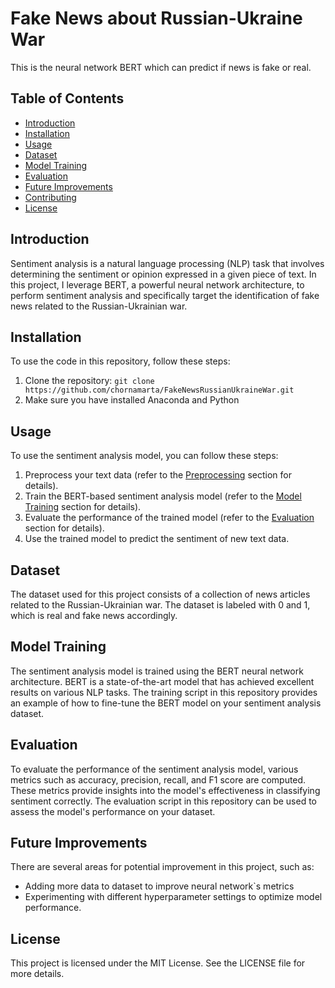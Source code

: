 # Fake News about Russian-Ukraine War
This is the neural network BERT which can predict if news is fake or real. 

## Table of Contents
- [Introduction](#introduction)
- [Installation](#installation)
- [Usage](#usage)
- [Dataset](#dataset)
- [Model Training](#model-training)
- [Evaluation](#evaluation)
- [Future Improvements](#future-improvements)
- [Contributing](#contributing)
- [License](#license)

## Introduction
Sentiment analysis is a natural language processing (NLP) task that involves determining the sentiment or opinion expressed in a given piece of text. In this project, I leverage BERT, a powerful neural network architecture, to perform sentiment analysis and specifically target the identification of fake news related to the Russian-Ukrainian war.

## Installation
To use the code in this repository, follow these steps:
1. Clone the repository: `git clone https://github.com/chornamarta/FakeNewsRussianUkraineWar.git`
2. Make sure you have installed Anaconda and Python

## Usage
To use the sentiment analysis model, you can follow these steps:
1. Preprocess your text data (refer to the [Preprocessing](#preprocessing) section for details).
2. Train the BERT-based sentiment analysis model (refer to the [Model Training](#model-training) section for details).
3. Evaluate the performance of the trained model (refer to the [Evaluation](#evaluation) section for details).
4. Use the trained model to predict the sentiment of new text data.

## Dataset
The dataset used for this project consists of a collection of news articles related to the Russian-Ukrainian war. The dataset is labeled with 0 and 1, which is real and fake news accordingly. 

## Model Training
The sentiment analysis model is trained using the BERT neural network architecture. BERT is a state-of-the-art model that has achieved excellent results on various NLP tasks. The training script in this repository provides an example of how to fine-tune the BERT model on your sentiment analysis dataset.

## Evaluation
To evaluate the performance of the sentiment analysis model, various metrics such as accuracy, precision, recall, and F1 score are computed. These metrics provide insights into the model's effectiveness in classifying sentiment correctly. The evaluation script in this repository can be used to assess the model's performance on your dataset.

## Future Improvements
There are several areas for potential improvement in this project, such as:
- Adding more data to dataset to improve neural network`s metrics
- Experimenting with different hyperparameter settings to optimize model performance.

## License
This project is licensed under the MIT License. See the LICENSE file for more details.
